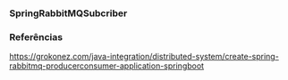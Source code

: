 ### SpringRabbitMQSubcriber

### Referências

https://grokonez.com/java-integration/distributed-system/create-spring-rabbitmq-producerconsumer-application-springboot